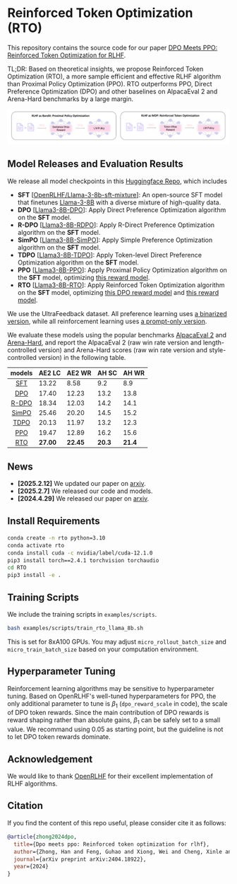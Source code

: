 # Reinforced Token Optimization (RTO)
This repository contains the source code for our paper [DPO Meets PPO: Reinforced Token Optimization for RLHF](https://arxiv.org/abs/2404.18922). 

TL;DR: Based on theoretical insights, we propose Reinforced Token Optimization (RTO), a more sample efficient and effective RLHF algorithm than Proximal Policy Optimization (PPO). RTO outperforms PPO, Direct Preference Optimization (DPO) and other baselines on AlpacaEval 2 and Arena-Hard benchmarks by a large margin. 

![Illustration of RTO](./docs/illustration.png)

## Model Releases and Evaluation Results
We release all model checkpoints in this [Huggingface Repo](https://huggingface.co/RTO-RL), which includes
- **SFT** [[OpenRLHF/Llama-3-8b-sft-mixture](https://huggingface.co/OpenRLHF/Llama-3-8b-sft-mixture)]: An open-source SFT model that finetunes [Llama-3-8B](https://huggingface.co/meta-llama/Meta-Llama-3-8B) with a diverse mixture of high-quality data.
- **DPO** [[Llama3-8B-DPO](https://huggingface.co/RTO-RL/Llama3-8B-DPO)]: Apply Direct Preference Optimization algorithm on the **SFT** model.
- **R-DPO** [[Llama3-8B-RDPO](https://huggingface.co/RTO-RL/Llama3-8B-RDPO)]: Apply R-Direct Preference Optimization algorithm on the **SFT** model.
- **SimPO** [[Llama3-8B-SimPO](https://huggingface.co/RTO-RL/Llama3-8B-SimPO)]: Apply Simple Preference Optimization algorithm on the **SFT** model.
- **TDPO** [[Llama3-8B-TDPO](https://huggingface.co/RTO-RL/Llama3-8B-TDPO)]: Apply Token-level Direct Preference Optimization algorithm on the **SFT** model.
- **PPO** [[Llama3-8B-PPO](https://huggingface.co/RTO-RL/Llama3-8B-PPO)]: Apply Proximal Policy Optimization algorithm on the **SFT** model, optimizing [this reward model](https://huggingface.co/RTO-RL/Llama3-8B-RewardModel).
- **RTO** [[Llama3-8B-RTO](https://huggingface.co/RTO-RL/Llama3-8B-RTO)]: Apply Reinforced Token Optimization algorithm on the **SFT** model, optimizing [this DPO reward model](https://huggingface.co/RTO-RL/Llama3-8B-DPO) and [this reward model](RTO-RL/Llama3.2-1B-RewardModel).

We use the UltraFeedback dataset. All preference learning uses [a binarized version](https://huggingface.co/datasets/HuggingFaceH4/ultrafeedback_binarized), while all reinforcement learning uses [a prompt-only version](https://huggingface.co/datasets/weqweasdas/ultra_train).


We evaluate  these models using the popular benchmarks [AlpacaEval 2](https://github.com/tatsu-lab/alpaca_eval) and [Arena-Hard](https://github.com/lm-sys/arena-hard-auto), and report the AlpacaEval 2 (raw win rate version and length-controlled version) and Arena-Hard scores (raw win rate version and style-controlled version) in the following table.

| models | AE2 LC | AE2 WR | AH SC | AH WR |
|:---:|--|--|--|--|
| [SFT](https://huggingface.co/OpenRLHF/Llama-3-8b-sft-mixture) | 13.22 | 8.58 | 9.2 | 8.9 |
| [DPO](https://huggingface.co/RTO-RL/Llama3-8B-DPO) | 17.40 | 12.23 | 13.2 | 13.8 |
| [R-DPO](https://huggingface.co/RTO-RL/Llama3-8B-RDPO) | 18.34 | 12.03 | 14.2 | 14.1 |
| [SimPO](https://huggingface.co/RTO-RL/Llama3-8B-SimPO) | 25.46 | 20.20 | 14.5 | 15.2 |
| [TDPO](https://huggingface.co/RTO-RL/Llama3-8B-TDPO) | 20.13 | 11.97 | 13.2 | 12.3 |
| [PPO](https://huggingface.co/RTO-RL/Llama3-8B-PPO) | 19.47 | 12.89 | 16.2 | 15.6 |
| [RTO](https://huggingface.co/RTO-RL/Llama3-8B-RTO) | **27.00** | **22.45** | **20.3** | **21.4** |


## News
- **[2025.2.12]** We updated our paper on [arxiv](https://arxiv.org/abs/2404.18922).
- **[2025.2.7]** We released our code and models.
- **[2024.4.29]** We released our paper on [arxiv](https://arxiv.org/abs/2404.18922).







## Install Requirements


```bash
conda create -n rto python=3.10
conda activate rto
conda install cuda -c nvidia/label/cuda-12.1.0
pip3 install torch==2.4.1 torchvision torchaudio
cd RTO
pip3 install -e .
```

## Training Scripts
We include the training scripts in `examples/scripts`.
```bash
bash examples/scripts/train_rto_llama_8b.sh
```
This is set for 8xA100 GPUs. You may adjust `micro_rollout_batch_size` and `micro_train_batch_size` based on your computation environment.



## Hyperparameter Tuning
Reinforcement learning algorithms may be sensitive to hyperparameter tuning. Based on OpenRLHF's well-tuned hyperparameters for PPO, the only additional parameter to tune is $\beta_1$ (`dpo_reward_scale` in code), the scale of DPO token rewards. Since the main contribution of DPO rewards is reward shaping rather than absolute gains, $\beta_1$ can be safely set to a small value. We recommand using $0.05$ as starting point, but the guideline is not to let DPO token rewards dominate.



## Acknowledgement
We would like to thank [OpenRLHF](https://github.com/OpenRLHF/OpenRLHF) for their excellent implementation of RLHF algorithms.

## Citation
If you find the content of this repo useful, please consider cite it as follows:

```bibtex
@article{zhong2024dpo,
  title={Dpo meets ppo: Reinforced token optimization for rlhf},
  author={Zhong, Han and Feng, Guhao and Xiong, Wei and Cheng, Xinle and Zhao, Li and He, Di and Bian, Jiang and Wang, Liwei},
  journal={arXiv preprint arXiv:2404.18922},
  year={2024}
}
```
